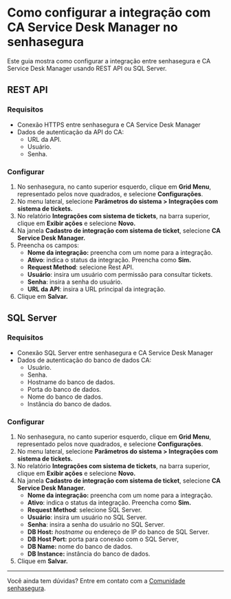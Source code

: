 # Como configurar a integração com CA Service Desk Manager no senhasegura

Este guia mostra como configurar a integração entre senhasegura e CA Service Desk Manager usando REST API ou SQL Server.

## REST API

### Requisitos

* Conexão HTTPS entre senhasegura e CA Service Desk Manager  
* Dados de autenticação da API do CA:  
  * URL da API.  
  * Usuário.  
  * Senha.

### Configurar

1. No senhasegura, no canto superior esquerdo, clique em **Grid Menu**, representado pelos nove quadrados, e selecione **Configurações**.  
2. No menu lateral, selecione **Parâmetros do sistema \> Integrações com sistema de tickets.**  
3. No relatório **Integrações com sistema de tickets**, na barra superior, clique em **Exibir ações** e selecione **Novo.**  
4. Na janela **Cadastro de integração com sistema de ticket**, selecione **CA Service Desk Manager.**  
5. Preencha os campos:  
   * **Nome da integração:** preencha com um nome para a integração.  
   * **Ativo**: indica o status da integração. Preencha como **Sim.**  
   * **Request Method**: selecione Rest API.  
   * **Usuário**: insira um usuário com permissão para consultar tickets.  
   * **Senha**: insira a senha do usuário.  
   * **URL da API**: insira a URL principal da integração.  
6. Clique em **Salvar.**

## SQL Server

### Requisitos

* Conexão SQL Server entre senhasegura e CA Service Desk Manager  
* Dados de autenticação do banco de dados CA:  
  * Usuário.  
  * Senha.  
  * Hostname do banco de dados.  
  * Porta do banco de dados.  
  * Nome do banco de dados.  
  * Instância do banco de dados.

### Configurar

1. No senhasegura, no canto superior esquerdo, clique em **Grid Menu**, representado pelos nove quadrados, e selecione **Configurações**.  
2. No menu lateral, selecione **Parâmetros do sistema \> Integrações com sistema de tickets.**  
3. No relatório **Integrações com sistema de tickets**, na barra superior, clique em **Exibir ações** e selecione **Novo.**  
4. Na janela **Cadastro de integração com sistema de ticket**, selecione **CA Service Desk Manager.**  
   * **Nome da integração:** preencha com um nome para a integração.  
   * **Ativo**: indica o status da integração. Preencha como **Sim.**  
   * **Request Method**: selecione SQL Server.  
   * **Usuário**: insira um usuário no SQL Server.  
   * **Senha**: insira a senha do usuário no SQL Server.  
   * **DB Host:** *hostname* ou endereço de IP do banco de SQL Server.  
   * **DB Host Port:** porta para conexão com o SQL Server,  
   * **DB Name:** nome do banco de dados.  
   * **DB Instance:** instância do banco de dados.  
5. Clique em **Salvar.**

---

Você ainda tem dúvidas? Entre em contato com a [Comunidade senhasegura](https://community.senhasegura.io/).